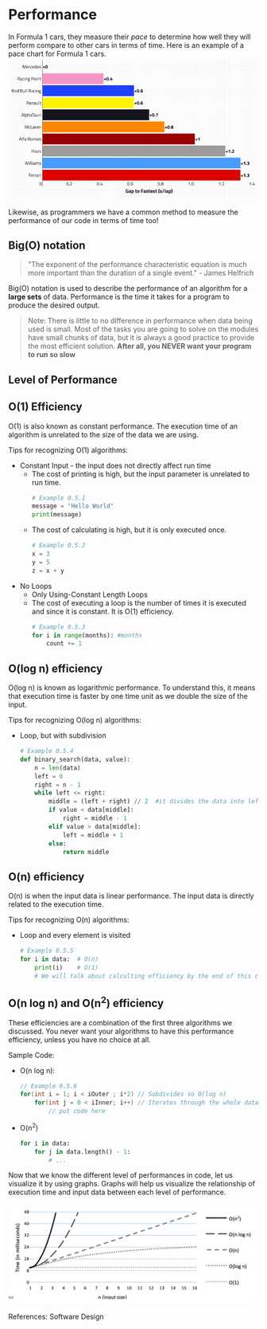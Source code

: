 # Performance

In Formula 1 cars, they measure their *pace* to determine how well they will perform compare to other cars in terms of time. Here is an example of a pace chart for Formula 1 cars.
![f1 pace charts](images/performance-00.png)

Likewise, as programmers we have a common method to measure the performance of our code in terms of time too!

## Big(O) notation

> "The exponent of the performance characteristic equation is much more important than the duration of a single event." - James Helfrich

Big(O) notation is used to describe the performance of an algorithm for a **large sets** of data. Performance is the time it takes for a program to produce the desired output.

> Note: There is little to no difference in performance when data being used is small. Most of the tasks you are going to solve on the modules have small chunks of data, but it is always a good practice to provide the most efficient solution. **After all, you NEVER want your program to run so slow**

## Level of Performance
O(1) Efficiency
-
O(1) is also known as constant performance. The execution time of an algorithm is unrelated to the size of the data we are using.

Tips for recognizing O(1) algorithms:
- Constant Input - the input does not directly affect run time
    - The cost of printing is high, but the input parameter is unrelated to run time.
        ```python
        # Example 0.5.1
        message = "Hello World"
        print(message)
        ```
    - The cost of calculating is high, but it is only executed once.
        ```python
        # Example 0.5.2
        x = 3
        y = 5
        z = x + y
- No Loops
    - Only Using-Constant Length Loops
    - The cost of executing a loop is the number of times it is executed and since it is constant. It is O(1) efficiency.
        ```python
        # Example 0.5.3
        for i in range(months): #months
            count += 1
        ```
O(log n) efficiency
- 
O(log n) is known as logarithmic performance. To understand this, it means that execution time is faster by one time unit as we double the size of the input.

Tips for recognizing O(log n) algorithms:
- Loop, but with subdivision
    ```python
    # Example 0.5.4
    def binary_search(data, value):
        n = len(data)
        left = 0
        right = n - 1
        while left <= right:
            middle = (left + right) // 2  #it divides the data into left and right. Very important to remember the DIVISION.
            if value < data[middle]:
                right = middle - 1
            elif value > data[middle]:
                left = middle + 1
            else:
                return middle
    ```

O(n) efficiency
-
O(n) is when the input data is linear performance. The input data is directly related to the execution time.

Tips for recognizing O(n) algorithms:
- Loop and every element is visited
    ```python
    # Example 0.5.5
    for i in data:  # O(n)
        print(i)    # O(1)
        # We will talk about calculting efficiency by the end of this chaper, but it is important to check the performance for each block of code.
    ```

O(n log n) and O(n<sup>2</sup>) efficiency
-
These efficiencies are a combination of the first three algorithms we discussed. You never want your algorithms to have this performance efficiency, unless you have no choice at all.

Sample Code:
- O(n log n):
    ```c++
    // Example 0.5.6
    for(int i = 1; i < iOuter ; i*2) // Subdivides so O(log n)
        for(int j = 0 < iInner; i++) // Iterates through the whole data so O(n)
            // put code here
    ```
- O(n<sup>2</sup>)
    ```python
    for i in data:
        for j in data.length() - 1:
            # ...
    ```

Now that we know the different level of performances in code, let us visualize it by using graphs. Graphs will help us visualize the relationship of execution time and input data between each level of performance.

![performance chart](images/big-o-00.jpg)



References:
Software Design